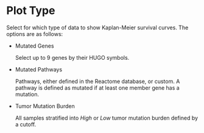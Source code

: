 # Plot Type

Select for which type of data to show Kaplan-Meier survival curves. The options are as follows:

- Mutated Genes

  Select up to 9 genes by their HUGO symbols.

- Mutated Pathways

  Pathways, either defined in the Reactome database, or custom.  A pathway is defined as mutated if at least one member gene has a mutation.

- Tumor Mutation Burden

  All samples stratified into *High* or *Low* tumor mutation burden defined by a cutoff.

